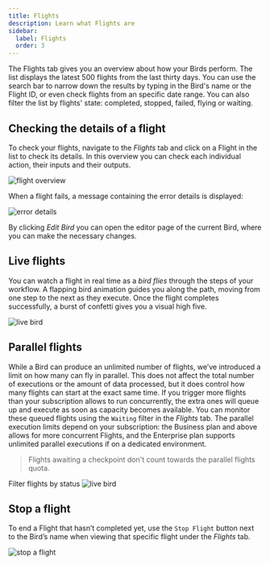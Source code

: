 ```yaml
---
title: Flights
description: Learn what Flights are
sidebar:
  label: Flights
  order: 3
---
```


The Flights tab gives you an overview about how your Birds perform. The list displays the latest 500 flights from the last thirty days. You can use the search bar to narrow down the results by typing in the Bird's name or the Flight ID, or even check flights from an specific date range. You can also filter the list by flights' state: completed, stopped, failed, flying or waiting.

## Checking the details of a flight

To check your flights, navigate to the _Flights_ tab and click on a Flight in the list to check its details. In this overview you can check each individual action, their inputs and their outputs. 

![flight overview](~/assets/docs/flight-details.png)

When a flight fails, a message containing the error details is displayed:

![error details](~/assets/docs/error-details.gif)

By clicking _Edit Bird_ you can open the editor page of the current Bird, where you can make the necessary changes.

## Live flights

You can watch a flight in real time as a _bird flies_ through the steps of your workflow. A flapping bird animation guides you along the path, moving from one step to the next as they execute. Once the flight completes successfully, a burst of confetti gives you a visual high five.

![live bird](~/assets/docs/live-bird.gif)

## Parallel flights

While a Bird can produce an unlimited number of flights, we’ve introduced a limit on how many can fly in parallel. This does not affect the total number of executions or the amount of data processed, but it does control how many flights can start at the exact same time. If you trigger more flights than your subscription allows to run concurrently, the extra ones will queue up and execute as soon as capacity becomes available. You can monitor these queued flights using the `Waiting` filter in the _Flights_ tab. The parallel execution limits depend on your subscription: the Business plan and above allows for more concurrent Flights, and the Enterprise plan supports unlimited parallel executions if on a dedicated environment.

> Flights awaiting a checkpoint don't count towards the parallel flights quota.

Filter flights by status
![live bird](~/assets/docs/waiting-filter.png)

## Stop a flight

To end a Flight that hasn’t completed yet, use the `Stop Flight` button next to the Bird’s name when viewing that specific flight under the _Flights_ tab.

![stop a flight](~/assets/docs/stop-flight.png)